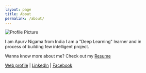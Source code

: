 ```yaml
---
layout: page
title: About
permalink: /about/
---
```


<img src="{{ site.baseurl }}/assets/nimu.jpg" title="Profile Picture" class="profile">

I am Apurv Nigama from India
I am a "Deep Learning" learner and in process of building few intelligent project.

Wanna know more about me? Check out my [Resume](https://drive.google.com/open?id=0B4OYC9OrvjRUcTIzNlNpZzhTTUk)  

[Web profile](http://nitishmutha.com) | 
[LinkedIn](https://www.linkedin.com/in/apurvnigam/) | 
[Facebook](https://www.facebook.com/apurvmmmec)  
